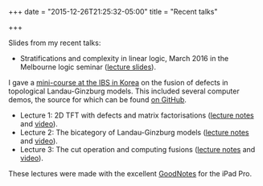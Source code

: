 +++
date = "2015-12-26T21:25:32-05:00"
title = "Recent talks"

+++

Slides from my recent talks:

*  Stratifications and complexity in linear logic, March 2016 in the Melbourne logic seminar ([lecture slides](http://therisingsea.org/notes/talk-stratifications.pdf)).

I gave a [mini-course at the IBS in Korea](http://cgp.ibs.re.kr/activities/seminars/227/1476) on the fusion of defects in topological Landau-Ginzburg models. This included several computer demos, the source for which can be found [on GitHub](https://github.com/dmurfet/mf).

*  Lecture 1: 2D TFT with defects and matrix factorisations ([lecture notes](http://therisingsea.org/notes/korea-lecture1.pdf)  and [video](https://vimeo.com/154577054)).
*  Lecture 2: The bicategory of Landau-Ginzburg models ([lecture notes](http://therisingsea.org/notes/korea-lecture2.pdf) and [video](https://vimeo.com/154711340)).
*  Lecture 3: The cut operation and computing fusions ([lecture notes](http://therisingsea.org/notes/korea-lecture3.pdf) and [video](https://vimeo.com/154843000)).

These lectures were made with the excellent [GoodNotes](http://www.goodnotesapp.com/) for the iPad Pro.
